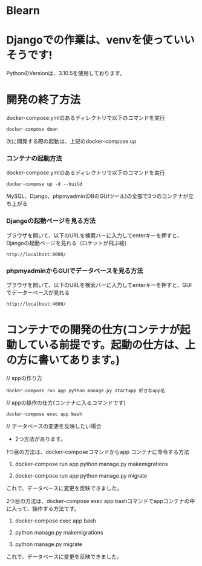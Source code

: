# Blearn


# Djangoでの作業は、venvを使っていいそうです!

PythonのVersionは、3.10.5を使用しております。


# 開発の終了方法

docker-compose.ymlのあるディレクトリで以下のコマンドを実行

` docker-compose down `

次に開発する際の起動は、上記のdocker-compose up 

### コンテナの起動方法

docker-compose.ymlのあるディレクトリで以下のコマンドを実行

``` docker-compose up -d --build ```

MySQL、Django、phpmyadmin(DBのGUIツール)の全部で3つのコンテナが立ち上がる

### Djangoの起動ページを見る方法

ブラウザを開いて、以下のURLを検索バーに入力してenterキーを押すと、Djangoの起動ページを見れる（ロケットが飛ぶ絵）

`http://localhost:8000/ `


### phpmyadminからGUIでデータベースを見る方法

ブラウザを開いて、以下のURLを検索バーに入力してenterキーを押すと、GUIでデーターベースが見れる

` http://localhost:4000/ `


# コンテナでの開発の仕方(コンテナが起動している前提です。起動の仕方は、上の方に書いてあります。)

// appの作り方

``` docker-compose run app python manage.py startapp 好きなapp名 ```

// appの操作の仕方(コンテナに入るコマンドです)

``` docker-compose exec app bash ```


// データベースの変更を反映したい場合

- 2つ方法があります。

1つ目の方法は、docker-composeコマンドからapp コンテナに命令する方法

1. docker-compose run app python manage.py makemigrations

2. docker-compose run app python manage.py migrate

これで、データベースに変更を反映できました。

2つ目の方法は、docker-compose exec app bashコマンドでappコンテナの中に入って、操作する方法です。

1. docker-compose exec app bash

2. python manage.py makemigrations

3. python manage.py migrate

これで、データベースに変更を反映できました。


